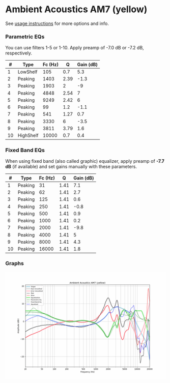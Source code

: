 # Ambient Acoustics AM7 (yellow)
See [usage instructions](https://github.com/jaakkopasanen/AutoEq#usage) for more options and info.

### Parametric EQs
You can use filters 1-5 or 1-10. Apply preamp of -7.0 dB or -7.2 dB, respectively.

|   # | Type      |   Fc (Hz) |    Q |   Gain (dB) |
|-----|-----------|-----------|------|-------------|
|   1 | LowShelf  |       105 | 0.7  |         5.3 |
|   2 | Peaking   |      1403 | 2.39 |        -1.3 |
|   3 | Peaking   |      1903 | 2    |        -9   |
|   4 | Peaking   |      4848 | 2.54 |         7   |
|   5 | Peaking   |      9249 | 2.42 |         6   |
|   6 | Peaking   |        99 | 1.2  |        -1.1 |
|   7 | Peaking   |       541 | 1.27 |         0.7 |
|   8 | Peaking   |      3330 | 6    |        -3.5 |
|   9 | Peaking   |      3811 | 3.79 |         1.6 |
|  10 | HighShelf |     10000 | 0.7  |         0.4 |

### Fixed Band EQs
When using fixed band (also called graphic) equalizer, apply preamp of **-7.7 dB** (if available) and set gains manually with these parameters.

|   # | Type    |   Fc (Hz) |    Q |   Gain (dB) |
|-----|---------|-----------|------|-------------|
|   1 | Peaking |        31 | 1.41 |         7.1 |
|   2 | Peaking |        62 | 1.41 |         2.7 |
|   3 | Peaking |       125 | 1.41 |         0.6 |
|   4 | Peaking |       250 | 1.41 |        -0.8 |
|   5 | Peaking |       500 | 1.41 |         0.9 |
|   6 | Peaking |      1000 | 1.41 |         0.2 |
|   7 | Peaking |      2000 | 1.41 |        -9.8 |
|   8 | Peaking |      4000 | 1.41 |         5   |
|   9 | Peaking |      8000 | 1.41 |         4.3 |
|  10 | Peaking |     16000 | 1.41 |         1.8 |

### Graphs
![](./Ambient%20Acoustics%20AM7%20(yellow).png)
